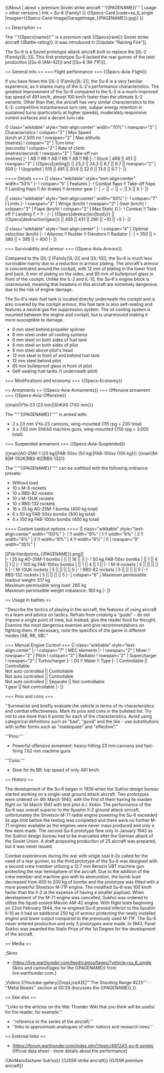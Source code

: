 {{About
| about = premium Soviet strike aircraft '''{{PAGENAME}}'''
| usage = other versions
| link = Su-6 (Family)
}}
{{Specs-Card
|code=su_6_single
|images={{Specs-Card-Image|GarageImage_{{PAGENAME}}.jpg}}
}}

== Description ==
<!-- ''In the description, the first part should be about the history of and the creation and combat usage of the aircraft, as well as its key features. In the second part, tell the reader about the aircraft in the game. Insert a screenshot of the vehicle, so that if the novice player does not remember the vehicle by name, he will immediately understand what kind of vehicle the article is talking about.'' -->
The '''{{Specs|name}}''' is a premium rank {{Specs|rank}} Soviet strike aircraft {{Battle-rating}}. It was introduced in [[Update "Raining Fire"]].

The Su-6 is a Soviet prototype attack aircraft built to replace the [[IL-2 (Family)|IL-2]]. This first prototype Su-6 lacked the rear gunner of the later production [[Su-6 (AM-42)]] and [[Su-6 (M-71F)]].

== General info ==
=== Flight performance ===
{{Specs-Avia-Flight}}
<!-- ''Describe how the aircraft behaves in the air. Speed, manoeuvrability, acceleration and allowable loads - these are the most important characteristics of the vehicle.'' -->

If you have flown the [[IL-2 (Family)|IL-2]], the Su-6 is a very familiar experience, as it shares many of the IL-2's performance characteristics. The greatest improvement of the Su-6 compared to the IL-2 is a much-improved top speed of 491 km/h, almost 100 km/h faster than the ultimate IL-2 variants. Other than that, the aircraft has very similar characteristics to the IL-2: competitive instantaneous turn rate, subpar energy retention in sustained turns (particularly at higher speeds), moderately responsive control surfaces and a decent turn rate.

{| class="wikitable" style="text-align:center" width="70%"
! rowspan="2" | Characteristics
! colspan="2" | Max Speed<br>(km/h at 2,500 m)
! rowspan="2" | Max altitude<br>(metres)
! colspan="2" | Turn time<br>(seconds)
! colspan="2" | Rate of climb<br>(metres/second)
! rowspan="2" | Take-off run<br>(metres)
|-
! AB !! RB !! AB !! RB !! AB !! RB
|-
! Stock
| 468 || 451 || rowspan="2" | {{Specs|ceiling}} || 23.2 || 24.3 || 6.7 || 6.7 || rowspan="2" | 500
|-
! Upgraded
| 515 || 491 || 20.8 || 22.0 || 13.5 || 9.7
|-
|}

==== Details ====
{| class="wikitable" style="text-align:center" width="50%"
|-
! colspan="5" | Features
|-
! Combat flaps !! Take-off flaps !! Landing flaps !! Air brakes !! Arrestor gear
|-
| ✓ || ✓ || ✓ || X || X     <!-- ✓ -->
|-
|}

{| class="wikitable" style="text-align:center" width="50%"
|-
! colspan="7" | Limits
|-
! rowspan="2" | Wings (km/h)
! rowspan="2" | Gear (km/h)
! colspan="3" | Flaps (km/h)
! colspan="2" | Max Static G
|-
! Combat !! Take-off !! Landing !! + !! -
|-
| {{Specs|destruction|body}} || {{Specs|destruction|gear}} || 458 || 431 || 290 || ~10 || ~5
|-
|}

{| class="wikitable" style="text-align:center"
|-
! colspan="4" | Optimal velocities (km/h)
|-
! Ailerons !! Rudder !! Elevators !! Radiator
|-
| < 350 || < 380 || < 395 || > 400
|-
|}

=== Survivability and armour ===
{{Specs-Avia-Armour}}
<!-- ''Examine the survivability of the aircraft. Note how vulnerable the structure is and how secure the pilot is, whether the fuel tanks are armoured, etc. Describe the armour, if there is any, and also mention the vulnerability of other critical aircraft systems.'' -->

Compared to the [[IL-2 (Family)|IL-2]] and [[IL-10]], the Su-6 is much less survivable mainly due to a reduction in armour plating. The aircraft's armour is concentrated around the cockpit, with 12 mm of plating in the lower front and back, 6 mm of plating on the sides, and 65 mm of bulletproof glass in front of the cockpit. Unlike the IL-2 and IL-10, the Su-6's engine block is unarmoured, meaning that headons in this aircraft are extremely dangerous due to the risk of engine damage.

The Su-6's main fuel tank is located directly underneath the cockpit and is also covered by the cockpit armour; this fuel tank is also self-sealing and features a neutral gas fire suppression system. The oil cooling system is mounted between the engine and cockpit, but is unarmoured making it more susceptible to damage.

* 6 mm steel behind propeller spinner
* 6 mm steel under oil cooling systems
* 6 mm steel on both sides of fuel tank
* 6 mm steel on both sides of pilot
* 8 mm steel above pilot's head
* 12 mm steel in front of and behind fuel tank
* 12 mm steel behind pilot
* 65 mm bulletproof glass in front of pilot
* Self-sealing fuel tanks (1 underneath pilot)

=== Modifications and economy ===
{{Specs-Economy}}

== Armaments ==
{{Specs-Avia-Armaments}}
=== Offensive armament ===
{{Specs-Avia-Offensive}}
<!-- ''Describe the offensive armament of the aircraft, if any. Describe how effective the cannons and machine guns are in a battle, and also what belts or drums are better to use. If there is no offensive weaponry, delete this subsection.'' -->
{{main|VYa-23 (23 mm)|ShKAS (7.62 mm)}}

The '''''{{PAGENAME}}''''' is armed with:

* 2 x 23 mm VYa-23 cannons, wing-mounted (115 rpg = 230 total)
* 4 x 7.62 mm ShKAS machine guns, wing-mounted (750 rpg = 3,000 total)

=== Suspended armament ===
{{Specs-Avia-Suspended}}
<!-- ''Describe the aircraft's suspended armament: additional cannons under the wings, bombs, rockets and torpedoes. This section is especially important for bombers and attackers. If there is no suspended weaponry remove this subsection.'' -->
{{main|AO-25M-1 (25 kg)|FAB-50sv (50 kg)|FAB-100sv (100 kg)}}
{{main|M-8|M-13UK|RBS-82|RBS-132}}

The '''''{{PAGENAME}}''''' can be outfitted with the following ordnance presets:

* Without load
* 10 x M-8 rockets
* 10 x RBS-82 rockets
* 10 x M-13UK rockets
* 10 x RBS-132 rockets
* 16 x 25 kg AO-25M-1 bombs (400 kg total)
* 6 x 50 kg FAB-50sv bombs (300 kg total)
* 4 x 100 kg FAB-100sv bombs (400 kg total)

==== Custom loadout options ====
{| class="wikitable" style="text-align:center" width="100%"
|-
! !! width="8%" | 1 !! width="8%" | 2 !! width="8%" | 3 !! width="8%" | 4 !! width="8%" | 5
| rowspan="9" width="35%" | <div class="ttx-image">[[File:Hardpoints_{{PAGENAME}}.png]]</div>
|-
! 25 kg AO-25M-1 bombs
| || || 16 || ||
|-
! 50 kg FAB-50sv bombs
| || 1 || 4 || 1 ||
|-
! 100 kg FAB-100sv bombs
| || 1 || 4 || 1 ||
|-
! M-8 rockets
| 5 || || || || 5
|-
! M-13UK rockets
| 5 || || || || 5
|-
! RBS-82 rockets
| 5 || || || || 5
|-
! RBS-132 rockets
| 5 || || || || 5
|-
| colspan="6" | Maximum permissible loadout weight: 517 kg<br>Maximum permissible wing load: 265 kg<br>Maximum permissible weight imbalance: 180 kg
|-
|}

== Usage in battles ==
<!-- ''Describe the tactics of playing in the aircraft, the features of using aircraft in a team and advice on tactics. Refrain from creating a "guide" - do not impose a single point of view, but instead, give the reader food for thought. Examine the most dangerous enemies and give recommendations on fighting them. If necessary, note the specifics of the game in different modes (AB, RB, SB).'' -->
''Describe the tactics of playing in the aircraft, the features of using aircraft in a team and advice on tactics. Refrain from creating a "guide" - do not impose a single point of view, but instead, give the reader food for thought. Examine the most dangerous enemies and give recommendations on fighting them. If necessary, note the specifics of the game in different modes (AB, RB, SB).''

=== Manual Engine Control ===
{| class="wikitable" style="text-align:center"
|-
! colspan="7" | MEC elements
|-
! rowspan="2" | Mixer
! rowspan="2" | Pitch
! colspan="3" | Radiator
! rowspan="2" | Supercharger
! rowspan="2" | Turbocharger
|-
! Oil !! Water !! Type
|-
| Controllable || Controllable<br>Not auto controlled || Controllable<br>Not auto controlled || Controllable<br>Not auto controlled || Separate || Not controllable<br>1 gear || Not controllable
|-
|}

=== Pros and cons ===
<!-- ''Summarise and briefly evaluate the vehicle in terms of its characteristics and combat effectiveness. Mark its pros and cons in the bulleted list. Try not to use more than 6 points for each of the characteristics. Avoid using categorical definitions such as "bad", "good" and the like - use substitutions with softer forms such as "inadequate" and "effective".'' -->
''Summarise and briefly evaluate the vehicle in terms of its characteristics and combat effectiveness. Mark its pros and cons in the bulleted list. Try not to use more than 6 points for each of the characteristics. Avoid using categorical definitions such as "bad", "good" and the like - use substitutions with softer forms such as "inadequate" and "effective".''

'''Pros:'''

* Powerful offensive armament: heavy-hitting 23 mm cannons and fast-firing 7.62 mm machine guns

'''Cons:'''

* Slow for its BR: top speed of only 491 km/h

== History ==
<!-- ''Describe the history of the creation and combat usage of the aircraft in more detail than in the introduction. If the historical reference turns out to be too long, take it to a separate article, taking a link to the article about the vehicle and adding a block "/History" (example: <nowiki>https://wiki.warthunder.com/(Vehicle-name)/History</nowiki>) and add a link to it here using the <code>main</code> template. Be sure to reference text and sources by using <code><nowiki><ref></ref></nowiki></code>, as well as adding them at the end of the article with <code><nowiki><references /></nowiki></code>. This section may also include the vehicle's dev blog entry (if applicable) and the in-game encyclopedia description (under <code><nowiki>=== In-game description ===</nowiki></code>, also if applicable).'' -->
The development of the Su-6 began in 1939 when the Sukhoi design bureau started working on a single-seat ground attack aircraft. Two prototypes were ordered on 4th March 1940, with the first of them having its maiden flight on 1st March 1941 with test pilot A.I. Kokin. The performance of the Su-6 was overall superior to the Ilyushin Il-2 ground attack aircraft, unfortunately the Shvetsov M-71 radial engine powering the Su-6 exceeded its age limit before the testing was completed and there were no further M-71 engines available as the engines were never mass produced and only a few were made. The second Su-6 prototype flew only in January 1942 as the Sukhoi design bureau had to be evacuated after the German attack of the Soviet Union. A draft proposing production of 25 aircraft was prepared, but it was never issued.

Combat experiences during the war with single seat Il-2s called for the need of a rear gunner, so the third prototype of the Su-6 was designed with a second crew member utilizing a 12.7 mm Berezin UBT machine gun protecting the rear hemisphere of the aircraft. Due to the addition of the crew member and machine gun with its ammunition, the bomb load decreased from 400 to 200 kg of bombs and the prototype was fitted with a more powerful Shvetsov M-71F engine. The modified Su-6 was 100 km/h faster than the Il-2 at the expense of having a smaller payload. When development of the M-71 engine was cancelled, Sukhoi was ordered to utilize the liquid-cooled Mikulin AM-42 engine. With flight tests beginning on 22nd February 1944, the re-engined Su-6 proved inferior to the Ilyushin Il-10 as it had an additional 250 kg of armour protecting the newly installed engine and lower output compared to the previously used M-71F. The Su-6 never entered production and only 3 prototypes were made. In 1943, Pavel Sukhoi was awarded the Stalin Prize of the 1st Degree for the development of the aircraft.

== Media ==
<!-- ''Excellent additions to the article would be video guides, screenshots from the game, and photos.'' -->

;Skins

* [https://live.warthunder.com/feed/camouflages/?vehicle=su_6_single Skins and camouflages for the {{PAGENAME}} from live.warthunder.com.]

;Videos
{{Youtube-gallery|ZnopLjce42E|'''The Shooting Range #225''' - ''Metal Beasts'' section at 00:28 discusses the {{PAGENAME}}.}}

== See also ==
<!-- ''Links to the articles on the War Thunder Wiki that you think will be useful for the reader, for example:''
* ''reference to the series of the aircraft;''
* ''links to approximate analogues of other nations and research trees.'' -->
''Links to the articles on the War Thunder Wiki that you think will be useful for the reader, for example:''

* ''reference to the series of the aircraft;''
* ''links to approximate analogues of other nations and research trees.''

== External links ==
<!-- ''Paste links to sources and external resources, such as:''
* ''topic on the official game forum;''
* ''other literature.'' -->

* [https://forum.warthunder.com/index.php?/topic/497243-su-6-single/ Official data sheet - more details about the performance]

{{AirManufacturer Sukhoi}}
{{USSR strike aircraft}}
{{USSR premium aircraft}}